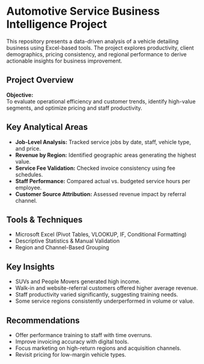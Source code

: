 # Automotive Service Business Intelligence Project

This repository presents a data-driven analysis of a vehicle detailing business using Excel-based tools. The project explores productivity, client demographics, pricing consistency, and regional performance to derive actionable insights for business improvement.

## Project Overview

**Objective:**  
To evaluate operational efficiency and customer trends, identify high-value segments, and optimize pricing and staff productivity.

## Key Analytical Areas

- **Job-Level Analysis:** Tracked service jobs by date, staff, vehicle type, and price.
- **Revenue by Region:** Identified geographic areas generating the highest value.
- **Service Fee Validation:** Checked invoice consistency using fee schedules.
- **Staff Performance:** Compared actual vs. budgeted service hours per employee.
- **Customer Source Attribution:** Assessed revenue impact by referral channel.

## Tools & Techniques

- Microsoft Excel (Pivot Tables, VLOOKUP, IF, Conditional Formatting)
- Descriptive Statistics & Manual Validation
- Region and Channel-Based Grouping

## Key Insights

- SUVs and People Movers generated high income.
- Walk-in and website-referral customers offered higher average revenue.
- Staff productivity varied significantly, suggesting training needs.
- Some service regions consistently underperformed in volume or value.

## Recommendations

- Offer performance training to staff with time overruns.
- Improve invoicing accuracy with digital tools.
- Focus marketing on high-return regions and acquisition channels.
- Revisit pricing for low-margin vehicle types.

